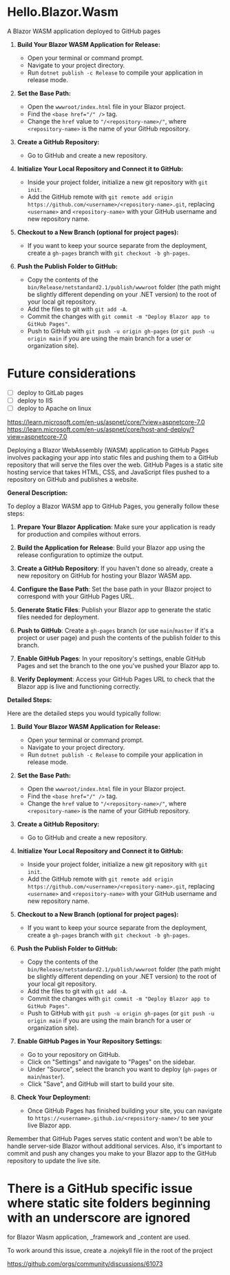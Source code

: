 # Hello.Blazor.Wasm

A Blazor WASM application deployed to GitHub pages


1. **Build Your Blazor WASM Application for Release:**
   - Open your terminal or command prompt.
   - Navigate to your project directory.
   - Run `dotnet publish -c Release` to compile your application in release mode.

2. **Set the Base Path:**
   - Open the `wwwroot/index.html` file in your Blazor project.
   - Find the `<base href="/" />` tag.
   - Change the `href` value to `"/<repository-name>/"`, where `<repository-name>` is the name of your GitHub repository.

3. **Create a GitHub Repository:**
   - Go to GitHub and create a new repository.

4. **Initialize Your Local Repository and Connect it to GitHub:**
   - Inside your project folder, initialize a new git repository with `git init`.
   - Add the GitHub remote with `git remote add origin https://github.com/<username>/<repository-name>.git`, replacing `<username>` and `<repository-name>` with your GitHub username and new repository name.

5. **Checkout to a New Branch (optional for project pages):**
   - If you want to keep your source separate from the deployment, create a `gh-pages` branch with `git checkout -b gh-pages`.

6. **Push the Publish Folder to GitHub:**
   - Copy the contents of the `bin/Release/netstandard2.1/publish/wwwroot` folder (the path might be slightly different depending on your .NET version) to the root of your local git repository.
   - Add the files to git with `git add -A`.
   - Commit the changes with `git commit -m "Deploy Blazor app to GitHub Pages"`.
   - Push to GitHub with `git push -u origin gh-pages` (or `git push -u origin main` if you are using the main branch for a user or organization site).


# Future considerations
- [ ] deploy to GitLab pages
- [ ] deploy to IIS
- [ ] deploy to Apache on linux

https://learn.microsoft.com/en-us/aspnet/core/?view=aspnetcore-7.0
https://learn.microsoft.com/en-us/aspnet/core/host-and-deploy/?view=aspnetcore-7.0


Deploying a Blazor WebAssembly (WASM) application to GitHub Pages involves packaging your app into static files and pushing them to a GitHub repository that will serve the files over the web. GitHub Pages is a static site hosting service that takes HTML, CSS, and JavaScript files pushed to a repository on GitHub and publishes a website.

**General Description:**

To deploy a Blazor WASM app to GitHub Pages, you generally follow these steps:

1. **Prepare Your Blazor Application**: Make sure your application is ready for production and compiles without errors.

2. **Build the Application for Release**: Build your Blazor app using the release configuration to optimize the output.

3. **Create a GitHub Repository**: If you haven't done so already, create a new repository on GitHub for hosting your Blazor WASM app.

4. **Configure the Base Path**: Set the base path in your Blazor project to correspond with your GitHub Pages URL.

5. **Generate Static Files**: Publish your Blazor app to generate the static files needed for deployment.

6. **Push to GitHub**: Create a `gh-pages` branch (or use `main`/`master` if it's a project or user page) and push the contents of the publish folder to this branch.

7. **Enable GitHub Pages**: In your repository's settings, enable GitHub Pages and set the branch to the one you've pushed your Blazor app to.

8. **Verify Deployment**: Access your GitHub Pages URL to check that the Blazor app is live and functioning correctly.

**Detailed Steps:**

Here are the detailed steps you would typically follow:

1. **Build Your Blazor WASM Application for Release:**
   - Open your terminal or command prompt.
   - Navigate to your project directory.
   - Run `dotnet publish -c Release` to compile your application in release mode.

2. **Set the Base Path:**
   - Open the `wwwroot/index.html` file in your Blazor project.
   - Find the `<base href="/" />` tag.
   - Change the `href` value to `"/<repository-name>/"`, where `<repository-name>` is the name of your GitHub repository.

3. **Create a GitHub Repository:**
   - Go to GitHub and create a new repository.

4. **Initialize Your Local Repository and Connect it to GitHub:**
   - Inside your project folder, initialize a new git repository with `git init`.
   - Add the GitHub remote with `git remote add origin https://github.com/<username>/<repository-name>.git`, replacing `<username>` and `<repository-name>` with your GitHub username and new repository name.

5. **Checkout to a New Branch (optional for project pages):**
   - If you want to keep your source separate from the deployment, create a `gh-pages` branch with `git checkout -b gh-pages`.

6. **Push the Publish Folder to GitHub:**
   - Copy the contents of the `bin/Release/netstandard2.1/publish/wwwroot` folder (the path might be slightly different depending on your .NET version) to the root of your local git repository.
   - Add the files to git with `git add -A`.
   - Commit the changes with `git commit -m "Deploy Blazor app to GitHub Pages"`.
   - Push to GitHub with `git push -u origin gh-pages` (or `git push -u origin main` if you are using the main branch for a user or organization site).

7. **Enable GitHub Pages in Your Repository Settings:**
   - Go to your repository on GitHub.
   - Click on "Settings" and navigate to "Pages" on the sidebar.
   - Under "Source", select the branch you want to deploy (`gh-pages` or `main`/`master`).
   - Click "Save", and GitHub will start to build your site.

8. **Check Your Deployment:**
   - Once GitHub Pages has finished building your site, you can navigate to `https://<username>.github.io/<repository-name>/` to see your live Blazor app.

Remember that GitHub Pages serves static content and won't be able to handle server-side Blazor without additional services. Also, it's important to commit and push any changes you make to your Blazor app to the GitHub repository to update the live site.

# There is a GitHub specific issue where static site folders beginning with an underscore are ignored
for Blazor Wasm application, _framework and _content are used.

To work around this issue, create a .nojekyll file in the root of the project

https://github.com/orgs/community/discussions/61073